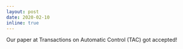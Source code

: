 ```yaml
---
layout: post
date: 2020-02-10
inline: true
---
```


Our paper at Transactions on Automatic Control (TAC) got accepted!
